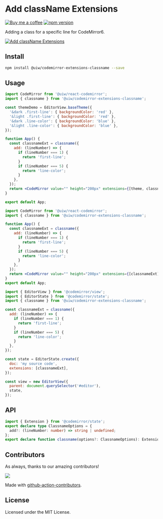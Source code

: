 <!--rehype:ignore:start-->

# Add className Extensions

<!--rehype:ignore:end-->

[![Buy me a coffee](https://img.shields.io/badge/Buy%20me%20a%20coffee-048754?logo=buymeacoffee)](https://jaywcjlove.github.io/#/sponsor)
[![npm version](https://img.shields.io/npm/v/@uiw/codemirror-extensions-classname.svg)](https://www.npmjs.com/package/@uiw/codemirror-extensions-classname)

Adding a class for a specific line for CodeMirror6.

[![Add className Extensions](https://user-images.githubusercontent.com/1680273/224198360-99bd605f-9845-440b-9dfc-f5d4f4d58396.png)](https://uiwjs.github.io/react-codemirror/#/extensions/classname)

## Install

```bash
npm install @uiw/codemirror-extensions-classname --save
```

## Usage

```jsx
import CodeMirror from '@uiw/react-codemirror';
import { classname } from '@uiw/codemirror-extensions-classname';

const themeDemo = EditorView.baseTheme({
  '&dark .first-line': { backgroundColor: 'red' },
  '&light .first-line': { backgroundColor: 'red' },
  '&dark .line-color': { backgroundColor: 'blue' },
  '&light .line-color': { backgroundColor: 'blue' },
});

function App() {
  const classnameExt = classname({
    add: (lineNumber) => {
      if (lineNumber === 1) {
        return 'first-line';
      }
      if (lineNumber === 5) {
        return 'line-color';
      }
    },
  });
  return <CodeMirror value="" height="200px" extensions={[theme, classnameExt]} />;
}

export default App;
```

```jsx
import CodeMirror from '@uiw/react-codemirror';
import { classname } from '@uiw/codemirror-extensions-classname';

function App() {
  const classnameExt = classname({
    add: (lineNumber) => {
      if (lineNumber === 1) {
        return 'first-line';
      }
      if (lineNumber === 5) {
        return 'line-color';
      }
    },
  });
  return <CodeMirror value="" height="200px" extensions={[classnameExt]} />;
}
export default App;
```

```js
import { EditorView } from '@codemirror/view';
import { EditorState } from '@codemirror/state';
import { classname } from '@uiw/codemirror-extensions-classname';

const classnameExt = classname({
  add: (lineNumber) => {
    if (lineNumber === 1) {
      return 'first-line';
    }
    if (lineNumber === 5) {
      return 'line-color';
    }
  },
});

const state = EditorState.create({
  doc: 'my source code',
  extensions: [classnameExt],
});

const view = new EditorView({
  parent: document.querySelector('#editor'),
  state,
});
```

## API

```ts
import { Extension } from '@codemirror/state';
export declare type ClassnameOptions = {
  add?: (lineNumber: number) => string | undefined;
};
export declare function classname(options?: ClassnameOptions): Extension;
```

## Contributors

As always, thanks to our amazing contributors!

<a href="https://github.com/uiwjs/react-codemirror/graphs/contributors">
  <img src="https://uiwjs.github.io/react-codemirror/CONTRIBUTORS.svg" />
</a>

Made with [github-action-contributors](https://github.com/jaywcjlove/github-action-contributors).

## License

Licensed under the MIT License.
